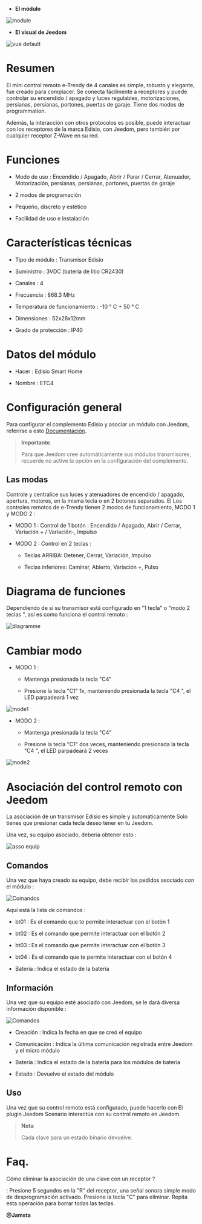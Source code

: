 -   **El módulo**

![module](images/etc4/module.jpg)

-   **El visual de Jeedom**

![vue default](images/etc4/vue_default.jpg)

Resumen 
======

El mini control remoto e-Trendy de 4 canales es simple, robusto y elegante,
fue creado para complacer. Se conecta fácilmente a receptores y
puede controlar su encendido / apagado y luces regulables, motorizaciones,
persianas, persianas, portones, puertas de garaje. Tiene dos modos de
programmation.

Además, la interacción con otros protocolos es posible, puede
interactuar con los receptores de la marca Edisio, con Jeedom, pero
también por cualquier receptor Z-Wave en su red.

Funciones 
=========

-   Modo de uso : Encendido / Apagado, Abrir / Parar / Cerrar, Atenuador,
    Motorización, persianas, persianas, portones, puertas de garaje

-   2 modos de programación

-   Pequeño, discreto y estético

-   Facilidad de uso e instalación

Características técnicas 
===========================

-   Tipo de módulo : Transmisor Edisio

-   Suministro : 3VDC (batería de litio CR2430)

-   Canales : 4

-   Frecuencia : 868.3 MHz

-   Temperatura de funcionamiento : -10 ° C + 50 ° C

-   Dimensiones : 52x28x12mm

-   Grado de protección : IP40

Datos del módulo 
=================

-   Hacer : Edisio Smart Home

-   Nombre : ETC4

Configuración general 
======================

Para configurar el complemento Edisio y asociar un módulo con Jeedom,
referirse a esto
[Documentación](https://doc.jeedom.com/es_ES/plugins/automation%20protocol/edisio/).

> **Importante**
>
> Para que Jeedom cree automáticamente sus módulos transmisores, recuerde
> no active la opción en la configuración del complemento.

Las modas 
---------

Controle y centralice sus luces y atenuadores de encendido / apagado,
apertura, motores, en la misma tecla o en 2 botones separados. El
Los controles remotos de e-Trendy tienen 2 modos de funcionamiento, MODO 1 y MODO 2
:

-   MODO 1 : Control de 1 botón : Encendido / Apagado, Abrir / Cerrar,
    Variación + / Variación-, Impulso

-   MODO 2 : Control en 2 teclas :

    -   Teclas ARRIBA: Detener, Cerrar, Variación, Impulso

    -   Teclas inferiores: Caminar, Abierto, Variación +, Pulso

Diagrama de funciones 
===========================

Dependiendo de si su transmisor está configurado en "1 tecla" o "modo 2
teclas ", así es como funciona el control remoto :

![diagramme](images/etc4/diagramme.jpg)

Cambiar modo 
===============

-   MODO 1 :

    -   Mantenga presionada la tecla "C4"

    -   Presione la tecla "C1" 1x, manteniendo presionada la tecla
        "C4 ", el LED parpadeará 1 vez

![mode1](images/etc4/mode1.jpg)

-   MODO 2 :

    -   Mantenga presionada la tecla "C4"

    -   Presione la tecla "C1" dos veces, manteniendo presionada la tecla
        "C4 ", el LED parpadeará 2 veces

![mode2](images/etc4/mode2.jpg)

Asociación del control remoto con Jeedom 
=======================================

La asociación de un transmisor Edisio es simple y
automáticamente Solo tienes que presionar cada tecla
deseo tener en tu Jeedom.

Una vez, su equipo asociado, debería obtener esto :

![asso equip](images/etc4/asso_equip.jpg)

Comandos 
---------

Una vez que haya creado su equipo, debe recibir los pedidos
asociado con el módulo :

![Comandos](images/etc4/commandes.jpg)

Aquí está la lista de comandos :

-   bt01 : Es el comando que te permite interactuar con el botón 1

-   bt02 : Es el comando que permite interactuar con el botón 2

-   bt03 : Es el comando que permite interactuar con el botón 3

-   bt04 : Es el comando que te permite interactuar con el botón 4

-   Batería : Indica el estado de la batería

Información 
------------

Una vez que su equipo esté asociado con Jeedom, se le dará diversa información
disponible :

![Comandos](images/etc4/infos.jpg)

-   Creación : Indica la fecha en que se creó el equipo

-   Comunicación : Indica la última comunicación registrada entre
    Jeedom y el micro módulo

-   Batería : Indica el estado de la batería para los módulos de batería

-   Estado : Devuelve el estado del módulo

Uso 
-----------

Una vez que su control remoto está configurado, puede hacerlo con
El plugin Jeedom Scenario interactúa con su control remoto en Jeedom.

> **Nota**
>
> Cada clave para un estado binario devuelve.

Faq. 
======

Cómo eliminar la asociación de una clave con un receptor ?

:   Presione 5 segundos en la "R" del receptor, una señal sonora simple
    modo de desprogramación activado. Presione la tecla "C" para eliminar.
    Repita esta operación para borrar todas las teclas.

**@Jamsta**

